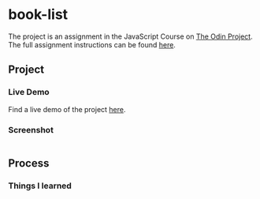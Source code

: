 # book-list

The project is an assignment in the JavaScript Course on [The Odin Project](https://www.theodinproject.com/).  The full assignment instructions can be found [here](https://www.theodinproject.com/lessons/node-path-javascript-library).

## Project

### Live Demo

Find a live demo of the project [here]().

### Screenshot

![]()

## Process

### Things I learned


